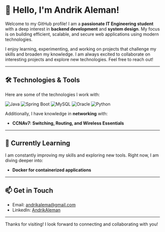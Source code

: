 # 👋 Hello, I'm Andrik Aleman!

Welcome to my GitHub profile! I am a **passionate IT Engineering student** with a deep interest in **backend development** and **system design**. My focus is on building efficient, scalable, and secure web applications using modern technologies.

I enjoy learning, experimenting, and working on projects that challenge my skills and broaden my knowledge. I am always excited to collaborate on interesting projects and explore new technologies. Feel free to reach out!

---

## 🛠️ Technologies & Tools

Here are some of the technologies I work with:

![Java](https://img.shields.io/badge/Java-ED8B00?style=for-the-badge&logo=java&logoColor=white)
![Spring Boot](https://img.shields.io/badge/Spring%20Boot-6DB33F?style=for-the-badge&logo=spring-boot&logoColor=white)
![MySQL](https://img.shields.io/badge/MySQL-4479A1?style=for-the-badge&logo=mysql&logoColor=white)
![Oracle](https://img.shields.io/badge/Oracle-F80000?style=for-the-badge&logo=oracle&logoColor=white)
![Python](https://img.shields.io/badge/Python-3776AB?style=for-the-badge&logo=python&logoColor=white)

Additionally, I have knowledge in **networking** with:

- **CCNAv7: Switching, Routing, and Wireless Essentials**
---

## 🌱 Currently Learning

I am constantly improving my skills and exploring new tools. Right now, I am diving deeper into:

- **Docker for containerized applications**

---

## 📫 Get in Touch

- Email: [andrikalema@gmail.com](mailto:andrikalema@gmail.com)
- LinkedIn: [AndrikAleman](https://linkedin.com/in/andrik-alemán-santiago-67498720b)

---

Thanks for visiting! I look forward to connecting and collaborating with you!

<!--
**AndrikAleman/AndrikAleman** is a ✨ _special_ ✨ repository because its `README.md` (this file) appears on your GitHub profile.

Here are some ideas to get you started:

- 🔭 I’m currently working on ...
- 🌱 I’m currently learning ...
- 👯 I’m looking to collaborate on ...
- 🤔 I’m looking for help with ...
- 💬 Ask me about ...
- 📫 How to reach me: ...
- 😄 Pronouns: ...
- ⚡ Fun fact: ...
-->
